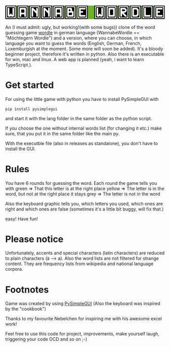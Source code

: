 ![logo](logo.png)

An (I must admit: ugly, but working!(with some bugs)) clone of the word guessing game [wordle](https://www.powerlanguage.co.uk/wordle/) in german language (WannabeWordle == "Möchtegern Wordle") and a version, where you can choose, in which language you want to guess the words (English, German, French, Luxemburgish at the moment. Some more will soon be added). It's a bloody beginner project, therefore it's written in python. Also there is an executable for win, mac and linux. A web app is planned (yeah, i want to learn TypeScript.).

# Get started

For using the little game with python you have to install PySimpleGUI with
```
pip install pysimplegui
```
and start it with the lang folder in the same folder as the python script.

If you choose the one without internal words list (for changing it etc.) make sure, that you put it in the same folder like the main py.

With the executble file (also in releases as standalone), you don't have to install the GUI.

# Rules

You have 6 rounds for guessing the word. Each round the game tells you with
green => That this letter is at the right place
yellow => The letter is in the word, but not at the right place
it stays grey => The letter is not in the word

Also the keyboard graphic tells you, which letters you used, which ones are right and which ones are false (sometimes it's a little bit buggy, will fix that.)

easy! Have fun!

# Please notice
Unfortunately, accents and special characters (latin characters) are reduced to plain characters (à --> a).
Also the word lists are not filtered for strange content. They are frequency lists from wikipedia and national language corpora.

# Footnotes

Game was created by using [PySimpleGUI](https://github.com/PySimpleGUI/PySimpleGUI) (Also the keyboard was inspired by the "cookbook")

Thanks to my favourite Nebelchen for inspiring me with his awesome excel work! 

Feel free to use this code for project, improvements, make yourself laugh, triggering your code OCD and so on ;-)
